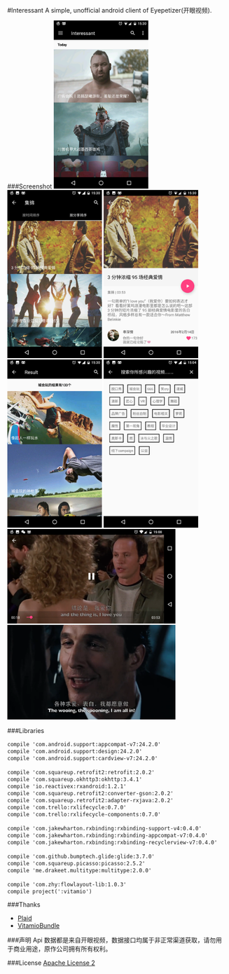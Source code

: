#Interessant
A simple, unofficial android client of Eyepetizer(开眼视频).

###Screenshot
<img src="screenshot/Screenshot_20161119-153015.png" width="216" height="384">
<img src="screenshot/Screenshot_20161119-153031.png" width="216" height="384">
<img src="screenshot/Screenshot_20161119-153040.png" width="216" height="384">
<img src="screenshot/Screenshot_20161119-153100.png" width="216" height="384">
<img src="screenshot/Screenshot_20161029-150408.png" width="216" height="384">
<img src="screenshot/Screenshot_20161029-150830.png" width="384" height="216">
<img src="screenshot/Screenshot_20161029-150941.png" width="384" height="216">

###Libraries
```
compile 'com.android.support:appcompat-v7:24.2.0'
compile 'com.android.support:design:24.2.0'
compile 'com.android.support:cardview-v7:24.2.0'

compile 'com.squareup.retrofit2:retrofit:2.0.2'
compile 'com.squareup.okhttp3:okhttp:3.4.1'
compile 'io.reactivex:rxandroid:1.2.1'
compile 'com.squareup.retrofit2:converter-gson:2.0.2'
compile 'com.squareup.retrofit2:adapter-rxjava:2.0.2'
compile 'com.trello:rxlifecycle:0.7.0'
compile 'com.trello:rxlifecycle-components:0.7.0'

compile 'com.jakewharton.rxbinding:rxbinding-support-v4:0.4.0'
compile 'com.jakewharton.rxbinding:rxbinding-appcompat-v7:0.4.0'
compile 'com.jakewharton.rxbinding:rxbinding-recyclerview-v7:0.4.0'

compile 'com.github.bumptech.glide:glide:3.7.0'
compile 'com.squareup.picasso:picasso:2.5.2'
compile 'me.drakeet.multitype:multitype:2.0.0'

compile 'com.zhy:flowlayout-lib:1.0.3'
compile project(':vitamio')
```
###Thanks
* [Plaid](https://github.com/nickbutcher/plaid)
* [VitamioBundle](https://github.com/yixia/VitamioBundle)

###声明
Api 数据都是来自开眼视频，数据接口均属于非正常渠道获取，请勿用于商业用途，原作公司拥有所有权利。

###License
[Apache License 2](https://github.com/Assassinss/Interessant/blob/master/LICENSE)
